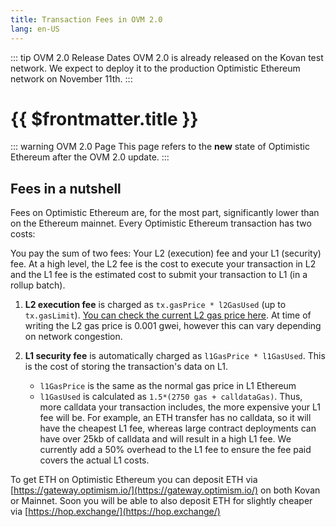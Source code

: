 ```yaml
---
title: Transaction Fees in OVM 2.0
lang: en-US
---
```


::: tip OVM 2.0 Release Dates
OVM 2.0 is already released on the Kovan test network.
We expect to deploy it to the production Optimistic Ethereum network on November 11th.
:::


# {{ $frontmatter.title }}

::: warning OVM 2.0 Page
This page refers to the **new** state of Optimistic Ethereum after the
OVM 2.0 update.
:::

## Fees in a nutshell

Fees on Optimistic Ethereum are, for the most part, significantly 
lower than on the Ethereum mainnet. Every Optimistic Ethereum
transaction has two costs:

You pay the sum of two fees: Your L2 (execution) fee and your L1 (security) fee. At a high level, the L2 fee is the cost to execute your transaction in L2 and the L1 fee is the estimated cost to submit your transaction to L1 (in a rollup batch).

1. **L2 execution fee** is charged as `tx.gasPrice * l2GasUsed` 
   (up to `tx.gasLimit`). [You can check the current L2 gas price here](https://public-grafana.optimism.io/d/9hkhMxn7z/public-dashboard?orgId=1&refresh=5m). At time of writing the L2 gas price is 0.001 gwei, however this can vary depending on network congestion.
   
2. **L1 security fee** is automatically charged as `l1GasPrice * l1GasUsed`. This 
   is the cost of storing the transaction's data on L1. 

   - `l1GasPrice` is the same as the normal gas price in L1 Ethereum
   - `l1GasUsed` is calculated as `1.5*(2750 gas + calldataGas)`. Thus, more 
      calldata your transaction includes, the more expensive your L1 fee will be. 
      For example, an ETH transfer has no calldata, so it will have the cheapest 
      L1 fee, whereas large contract deployments can have over 25kb of calldata 
      and will result in a high L1 fee.  We currently add a 50% overhead to the L1 
      fee to ensure the fee paid covers the actual L1 costs.

To get ETH on Optimistic Ethereum you can deposit ETH 
via [https://gateway.optimism.io/](https://gateway.optimism.io/) on both Kovan 
or Mainnet. Soon you will be able to also deposit ETH for slightly cheaper 
via [https://hop.exchange/](https://hop.exchange/)
